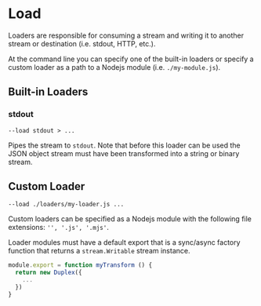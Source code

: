 # Load

Loaders are responsible for consuming a stream and writing it to another stream
or destination (i.e. stdout, HTTP, etc.).

At the command line you can specify one of the built-in loaders or specify a
custom loader as a path to a Nodejs module (i.e. `./my-module.js`).

## Built-in Loaders

### stdout

```
--load stdout > ...
```

Pipes the stream to `stdout`. Note that before this loader can be used the JSON
object stream must have been transformed into a string or binary stream.

## Custom Loader

```
--load ./loaders/my-loader.js ...
```

Custom loaders can be specified as a Nodejs module with the following file
extensions: `'', '.js', '.mjs'`.

Loader modules must have a default export that is a sync/async factory
function that returns a `stream.Writable` stream instance.

```js
module.export = function myTransform () {
  return new Duplex({
    ...
  })
}
```
